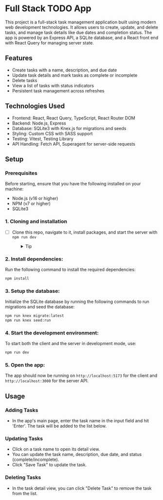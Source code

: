 # Full Stack TODO App

This project is a full-stack task management application built using modern web development technologies. It allows users to create, update, and delete tasks, and manage task details like due dates and completion status. The app is powered by an Express API, a SQLite database, and a React front end with React Query for managing server state.

## Features

- Create tasks with a name, description, and due date
- Update task details and mark tasks as complete or incomplete
- Delete tasks
- View a list of tasks with status indicators
- Persistent task management across refreshes

## Technologies Used

- Frontend: React, React Query, TypeScript, React Router DOM
- Backend: Node.js, Express
- Database: SQLite3 with Knex.js for migrations and seeds
- Styling: Custom CSS with SASS support
- Testing: Vitest, Testing Library
- API Handling: Fetch API, Superagent for server-side requests

## Setup

### Prerequisites

Before starting, ensure that you have the following installed on your machine:

- Node.js (v16 or higher)
- NPM (v7 or higher)
- SQLite3

### 1. Cloning and installation

- [ ] Clone this repo, navigate to it, install packages, and start the server with `npm run dev`
  <details style="padding-left: 2em">
    <summary>Tip</summary>

  You may also want to start a new branch

  ```sh
  cd todo-full-stack
  npm i
  git checkout -b <branchname>
  npm run dev
  ```

  </details>

### 2. Install dependencies:

Run the following command to install the required dependencies:

```bash
npm install
```

### 3. Setup the database:

Initialize the SQLite database by running the following commands to run migrations and seed the database:

```bash
npm run knex migrate:latest
npm run knex seed:run
```

### 4. Start the development environment:

To start both the client and the server in development mode, use:

```bash
npm run dev
```

### 5. Open the app:

The app should now be running on `http://localhost:5173` for the client and `http://localhost:3000` for the server API.

## Usage

### Adding Tasks

- In the app's main page, enter the task name in the input field and hit 'Enter'. The task will be added to the list below.

### Updating Tasks

- Click on a task name to open its detail view.
- You can update the task name, description, due date, and status (complete/incomplete).
- Click "Save Task" to update the task.

### Deleting Tasks

- In the task detail view, you can click "Delete Task" to remove the task from the list.
